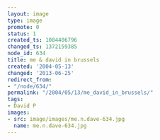 ```yaml
---
layout: image
type: image
promote: 0
status: 1
created_ts: 1084406796
changed_ts: 1372159385
node_id: 634
title: me & david in brussels
created: '2004-05-13'
changed: '2013-06-25'
redirect_from:
- "/node/634/"
permalink: "/2004/05/13/me_david_in_brussels/"
tags:
- David P
images:
- src: image/images/me.n.dave-634.jpg
  name: me.n.dave-634.jpg
---
```


